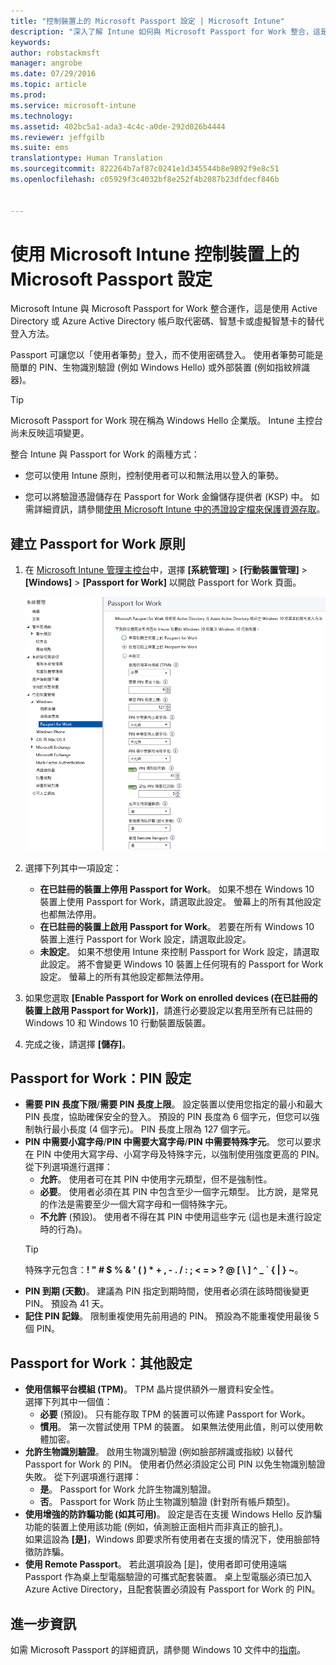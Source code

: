 ```yaml
---
title: "控制裝置上的 Microsoft Passport 設定 | Microsoft Intune"
description: "深入了解 Intune 如何與 Microsoft Passport for Work 整合，這是使用 Active Directory 或 Azure Active Directory 帳戶取代密碼、智慧卡或虛擬智慧卡的替代登入方法。"
keywords: 
author: robstackmsft
manager: angrobe
ms.date: 07/29/2016
ms.topic: article
ms.prod: 
ms.service: microsoft-intune
ms.technology: 
ms.assetid: 402bc5a1-ada3-4c4c-a0de-292d026b4444
ms.reviewer: jeffgilb
ms.suite: ems
translationtype: Human Translation
ms.sourcegitcommit: 822264b7af87c0241e1d345544b8e9892f9e8c51
ms.openlocfilehash: c05929f3c4032bf8e252f4b2087b23dfdecf846b


---
```


# 使用 Microsoft Intune 控制裝置上的 Microsoft Passport 設定
Microsoft Intune 與 Microsoft Passport for Work 整合運作，這是使用 Active Directory 或 Azure Active Directory 帳戶取代密碼、智慧卡或虛擬智慧卡的替代登入方法。

Passport 可讓您以「使用者筆勢」登入，而不使用密碼登入。 使用者筆勢可能是簡單的 PIN、生物識別驗證 (例如 Windows Hello) 或外部裝置 (例如指紋辨識器)。

>[!TIP]
>Microsoft Passport for Work 現在稱為 Windows Hello 企業版。 Intune 主控台尚未反映這項變更。

整合 Intune 與 Passport for Work 的兩種方式：

-   您可以使用 Intune 原則，控制使用者可以和無法用以登入的筆勢。

-   您可以將驗證憑證儲存在 Passport for Work 金鑰儲存提供者 (KSP) 中。 如需詳細資訊，請參閱[使用 Microsoft Intune 中的憑證設定檔來保護資源存取](secure-resource-access-with-certificate-profiles.md)。

## 建立 Passport for Work 原則

1.  在 [Microsoft Intune 管理主控台](https://manage.microsoft.com)中，選擇 **[系統管理]** &gt; **[行動裝置管理]** &gt;**[Windows]** &gt; **[Passport for Work]** 以開啟 Passport for Work 頁面。

    ![Passport for Work 頁面](../media/passport.png)

2.  選擇下列其中一項設定：
    - **在已註冊的裝置上停用 Passport for Work**。 如果不想在 Windows 10 裝置上使用 Passport for Work，請選取此設定。 螢幕上的所有其他設定也都無法停用。
    - **在已註冊的裝置上啟用 Passport for Work**。 若要在所有 Windows 10 裝置上進行 Passport for Work 設定，請選取此設定。
    - **未設定**。 如果不想使用 Intune 來控制 Passport for Work 設定，請選取此設定。 將不會變更 Windows 10 裝置上任何現有的 Passport for Work 設定。 螢幕上的所有其他設定都無法停用。
3.  如果您選取 **[Enable Passport for Work on enrolled devices (在已註冊的裝置上啟用 Passport for Work)]**，請進行必要設定以套用至所有已註冊的 Windows 10 和 Windows 10 行動裝置版裝置。
4.  完成之後，請選擇 **[儲存]**。

## Passport for Work：PIN 設定


- **需要 PIN 長度下限**/**需要 PIN 長度上限**。 設定裝置以使用您指定的最小和最大 PIN 長度，協助確保安全的登入。 預設的 PIN 長度為 6 個字元，但您可以強制執行最小長度 (4 個字元)。 PIN 長度上限為 127 個字元。
- **PIN 中需要小寫字母**/**PIN 中需要大寫字母**/**PIN 中需要特殊字元**。 您可以要求在 PIN 中使用大寫字母、小寫字母及特殊字元，以強制使用強度更高的 PIN。 從下列選項進行選擇：
    - **允許**。 使用者可在其 PIN 中使用字元類型，但不是強制性。
    - **必要**。 使用者必須在其 PIN 中包含至少一個字元類型。 比方說，是常見的作法是需要至少一個大寫字母和一個特殊字元。
    - **不允許** (預設)。 使用者不得在其 PIN 中使用這些字元  (這也是未進行設定時的行為)。
    > [!TIP]
    > 特殊字元包含：**! " # $ % &amp; ' ( ) &#42; + , - . / : ; &lt; = &gt; ? @ [ \ ] ^ _ &#96; { &#124; } ~**。
- **PIN 到期 (天數)**。 建議為 PIN 指定到期時間，使用者必須在該時間後變更 PIN。 預設為 41 天。
- **記住 PIN 記錄**。 限制重複使用先前用過的 PIN。 預設為不能重複使用最後 5 個 PIN。


## Passport for Work︰其他設定

- **使用信賴平台模組 (TPM)**。 TPM 晶片提供額外一層資料安全性。<br>選擇下列其中一個值：
    - **必要** (預設)。 只有能存取 TPM 的裝置可以佈建 Passport for Work。
    - **慣用**。 第一次嘗試使用 TPM 的裝置。 如果無法使用此值，則可以使用軟體加密。
- **允許生物識別驗證**。 啟用生物識別驗證 (例如臉部辨識或指紋) 以替代 Passport for Work 的 PIN。 使用者仍然必須設定公司 PIN 以免生物識別驗證失敗。 從下列選項進行選擇：
    - **是**。 Passport for Work 允許生物識別驗證。
    - **否**。 Passport for Work 防止生物識別驗證 (針對所有帳戶類型)。
- **使用增強的防詐騙功能 (如其可用)**。 設定是否在支援 Windows Hello 反詐騙功能的裝置上使用該功能 (例如，偵測臉正面相片而非真正的臉孔)。<br>如果這設為 **[是]**，Windows 即要求所有使用者在支援的情況下，使用臉部特徵防詐騙。
- **使用 Remote Passport**。 若此選項設為 [是]，使用者即可使用遠端 Passport 作為桌上型電腦驗證的可攜式配套裝置。 桌上型電腦必須已加入 Azure Active Directory，且配套裝置必須設有 Passport for Work 的 PIN。

## 進一步資訊
如需 Microsoft Passport 的詳細資訊，請參閱 Windows 10 文件中的[指南](https://technet.microsoft.com/library/mt589441.aspx)。



<!--HONumber=Aug16_HO1-->


